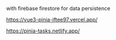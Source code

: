 with firebase firestore for data persistence 

https://vue3-pinia-iftee97.vercel.app/

https://pinia-tasks.netlify.app/
